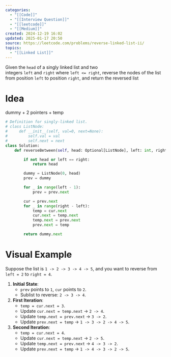 ```yaml
---
categories:
  - "[[Code]]"
  - "[[Interview Question]]"
  - "[[leetcode]]"
  - "[[Medium]]"
created: 2024-12-19 16:02
updated: 2025-01-17 20:50
source: https://leetcode.com/problems/reverse-linked-list-ii/
topics:
  - "[[Linked List]]"
---
```

Given the `head` of a singly linked list and two integers `left` and `right` where `left <= right`, reverse the nodes of the list from position `left` to position `right`, and return the reversed list

# Idea
dummy + 2 pointers + temp
```python
# Definition for singly-linked list.
# class ListNode:
#     def __init__(self, val=0, next=None):
#         self.val = val
#         self.next = next
class Solution:
    def reverseBetween(self, head: Optional[ListNode], left: int, right: int) -> Optional[ListNode]:

        if not head or left == right:
            return head

        dummy = ListNode(0, head)
        prev = dummy

        for _ in range(left - 1):
            prev = prev.next

        cur = prev.next
        for _ in range(right - left):
            temp = cur.next
            cur.next = temp.next
            temp.next = prev.next
            prev.next = temp

        return dummy.next
``` 

# Visual Example
Suppose the list is `1 -> 2 -> 3 -> 4 -> 5`, and you want to reverse from `left = 2` to `right = 4`.

1. **Initial State**:
    - `prev` points to `1`, `cur` points to `2`.
    - Sublist to reverse: `2 -> 3 -> 4`.
2. **First Iteration**:
    - `temp = cur.next = 3`.
    - Update `cur.next = temp.next` → `2 -> 4`.
    - Update `temp.next = prev.next` → `3 -> 2`.
    - Update `prev.next = temp` → `1 -> 3 -> 2 -> 4 -> 5`.
3. **Second Iteration**:
    - `temp = cur.next = 4`.
    - Update `cur.next = temp.next` → `2 -> 5`.
    - Update `temp.next = prev.next` → `4 -> 3 -> 2`.
    - Update `prev.next = temp` → `1 -> 4 -> 3 -> 2 -> 5`.